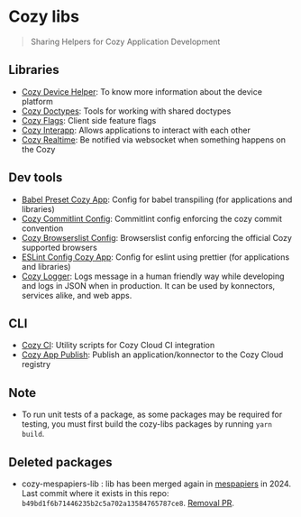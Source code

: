 # Cozy libs

> Sharing Helpers for Cozy Application Development

## Libraries

- [Cozy Device Helper](./packages/cozy-device-helper): To know more information about the device platform
- [Cozy Doctypes](./packages/cozy-doctypes): Tools for working with shared doctypes
- [Cozy Flags](./packages/cozy-flags): Client side feature flags
- [Cozy Interapp](./packages/cozy-interapp): Allows applications to interact with each other
- [Cozy Realtime](./packages/cozy-realtime): Be notified via websocket when something happens on the Cozy

## Dev tools

- [Babel Preset Cozy App](./packages/babel-preset-cozy-app): Config for babel transpiling (for applications and libraries)
- [Cozy Commitlint Config](./packages/commitlint-config-cozy): Commitlint config enforcing the cozy commit convention
- [Cozy Browserslist Config](./packages/browserslist-config-cozy): Browserslist config enforcing the official Cozy supported browsers
- [ESLint Config Cozy App](./packages/eslint-config-cozy-app): Config for eslint using prettier (for applications and libraries)
- [Cozy Logger](./packages/cozy-logger): Logs message in a human friendly way while developing and logs in JSON when in production. It can be used by konnectors, services alike, and web apps.

## CLI

- [Cozy CI](.packages/cozy-ci): Utility scripts for Cozy Cloud CI integration
- [Cozy App Publish](./packages/cozy-app-publish): Publish an application/konnector to the Cozy Cloud registry

## Note

- To run unit tests of a package, as some packages may be required for testing, you must first build the cozy-libs packages by running `yarn build`.

## Deleted packages

- cozy-mespapiers-lib : lib has been merged again in [mespapiers](https://github.com/cozy/mespapiers) in 2024. Last commit where it exists in this repo: `b49bd1f6b71446235b2c5a702a13584765787ce8`. [Removal PR](https://github.com/cozy/cozy-libs/pull/2641).
